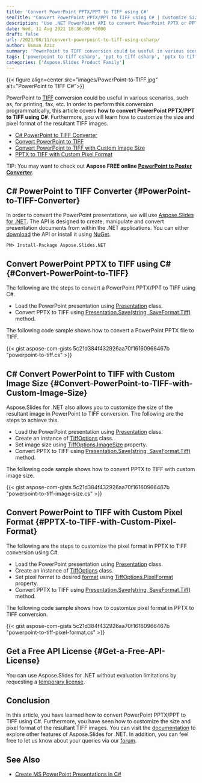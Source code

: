```yaml
---
title: 'Convert PowerPoint PPTX/PPT to TIFF using C#'
seoTitle: "Convert PowerPoint PPTX/PPT to TIFF using C# | Customize Size or Pixel"
description: "Use .NET PowerPoint API to convert PowerPoint PPTX or PPT to TIFF using C#. Customize the image size and pixel format in PPTX/PPT to TIFF conversion."
date: Wed, 11 Aug 2021 18:36:00 +0000
draft: false
url: /2021/08/11/convert-powerpoint-to-tiff-using-csharp/
author: Usman Aziz
summary: 'PowerPoint to TIFF conversion could be useful in various scenarios, such as, for printing, fax, etc. In order to perform this conversion programmatically, this article covers **how to convert PowerPoint PPTX/PPT to TIFF using C#**. Furthermore, you will learn how to customize the size and pixel format of the resultant TIFF images.'
tags: ['powerpoint to tiff csharp', 'ppt to tiff csharp', 'pptx to tiff csharp']
categories: ['Aspose.Slides Product Family']
---
```




{{< figure align=center src="images/PowerPoint-to-TIFF.jpg" alt="PowerPoint to TIFF C#">}}


PowerPoint to [TIFF][1] conversion could be useful in various scenarios, such as, for printing, fax, etc. In order to perform this conversion programmatically, this article covers **how to convert PowerPoint PPTX/PPT to TIFF using C#**. Furthermore, you will learn how to customize the size and pixel format of the resultant TIFF images.

*   [C# PowerPoint to TIFF Converter][2]
*   [Convert PowerPoint to TIFF][3]
*   [Convert PowerPoint to TIFF with Custom Image Size][4]
*   [PPTX to TIFF with Custom Pixel Format][5]

TIP: You may want to check out **Aspose FREE online [PowerPoint to Poster Converter][6].**

## C# PowerPoint to TIFF Converter {#PowerPoint-to-TIFF-Converter}

In order to convert the PowerPoint presentations, we will use [Aspose.Slides for .NET][7]. The API is designed to create, manipulate and convert presentation documents from within the .NET applications. You can either [download][8] the API or install it using [NuGet][9].

```
PM> Install-Package Aspose.Slides.NET 
```

## Convert PowerPoint PPTX to TIFF using C# {#Convert-PowerPoint-to-TIFF}

The following are the steps to convert a PowerPoint PPTX/PPT to TIFF using C#.

*   Load the PowerPoint presentation using [Presentation][10] class.
*   Convert PPTX to TIFF using [Presentation.Save(string, SaveFormat.Tiff)][11] method.

The following code sample shows how to convert a PowerPoint PPTX file to TIFF.

{{< gist aspose-com-gists 5c21d384f432926aa70f16160966467b "powerpoint-to-tiff.cs" >}}

## C# Convert PowerPoint to TIFF with Custom Image Size {#Convert-PowerPoint-to-TIFF-with-Custom-Image-Size}

Aspose.Slides for .NET also allows you to customize the size of the resultant image in PowerPoint to TIFF conversion. The following are the steps to achieve this.

*   Load the PowerPoint presentation using [Presentation][12] class.
*   Create an instance of [TiffOptions][13] class.
*   Set image size using [TiffOptions.ImageSize][14] property.
*   Convert PPTX to TIFF using [Presentation.Save(string, SaveFormat.Tiff)][15] method.

The following code sample shows how to convert PPTX to TIFF with custom image size.

{{< gist aspose-com-gists 5c21d384f432926aa70f16160966467b "powerpoint-to-tiff-image-size.cs" >}}

## Convert PowerPoint to TIFF with Custom Pixel Format {#PPTX-to-TIFF-with-Custom-Pixel-Format}

The following are the steps to customize the pixel format in PPTX to TIFF conversion using C#.

*   Load the PowerPoint presentation using [Presentation][16] class.
*   Create an instance of [TiffOptions][17] class.
*   Set pixel format to desired [format][18] using [TiffOptions.PixelFormat][19] property.
*   Convert PPTX to TIFF using [Presentation.Save(string, SaveFormat.Tiff)][20] method.

The following code sample shows how to customize pixel format in PPTX to TIFF conversion.

{{< gist aspose-com-gists 5c21d384f432926aa70f16160966467b "powerpoint-to-tiff-pixel-format.cs" >}}

## Get a Free API License {#Get-a-Free-API-License}

You can use Aspose.Slides for .NET without evaluation limitations by requesting a [temporary license][21].

## Conclusion

In this article, you have learned how to convert PowerPoint PPTX/PPT to TIFF using C#. Furthermore, you have seen how to customize the size and pixel format of the resultant TIFF images. You can visit the [documentation][22] to explore other features of Aspose.Slides for .NET. In addition, you can feel free to let us know about your queries via our [forum][23].

## See Also

*   [Create MS PowerPoint Presentations in C#][24]




[1]: https://docs.fileformat.com/image/tiff/
[2]: #PowerPoint-to-TIFF-Converter
[3]: #Convert-PowerPoint-to-TIFF
[4]: #Convert-PowerPoint-to-TIFF-with-Custom-Image-Size
[5]: #PPTX-to-TIFF-with-Custom-Pixel-Format
[6]: https://products.aspose.app/slides/conversion/convert-ppt-to-poster-online
[7]: https://products.aspose.com/slides/net
[8]: https://downloads.aspose.com/slides/net
[9]: https://www.nuget.org/packages/Aspose.Slides.Net
[10]: https://apireference.aspose.com/net/slides/aspose.slides/presentation
[11]: https://apireference.aspose.com/slides/net/aspose.slides.presentation/save/methods/5
[12]: https://apireference.aspose.com/net/slides/aspose.slides/presentation
[13]: https://apireference.aspose.com/slides/net/aspose.slides.export/tiffoptions
[14]: https://apireference.aspose.com/slides/net/aspose.slides.export/tiffoptions/properties/imagesize
[15]: https://apireference.aspose.com/slides/net/aspose.slides.presentation/save/methods/5
[16]: https://apireference.aspose.com/net/slides/aspose.slides/presentation
[17]: https://apireference.aspose.com/slides/net/aspose.slides.export/tiffoptions
[18]: https://apireference.aspose.com/slides/net/aspose.slides.export/imagepixelformat
[19]: https://apireference.aspose.com/slides/net/aspose.slides.export/tiffoptions/properties/pixelformat
[20]: https://apireference.aspose.com/slides/net/aspose.slides.presentation/save/methods/5
[21]: https://purchase.aspose.com/temporary-license
[22]: https://docs.aspose.com/slides/net/developer-guide/
[23]: https://forum.aspose.com/
[24]: https://blog.aspose.com/2020/12/04/create-powerpoint-presentations-in-csharp/





